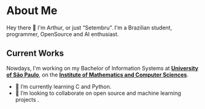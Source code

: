# About Me

Hey there 👋 I'm Arthur, or just “Setembru”. I'm a Brazilian student, programmer, OpenSource and AI enthusiast.

## Current Works

Nowdays, I'm working on my Bachelor of Information Systems at [**University of São Paulo**](https://www5.usp.br),
on the [**Institute of Mathematics and Computer Sciences**](icmc.usp.br).
- 🌱 I’m currently learning C and Python.
- 💞️ I’m looking to collaborate on open source and machine learning projects .

<!---
Setembruu/Setembruu is a ✨ special ✨ repository because its `README.md` (this file) appears on your GitHub profile.
You can click the Preview link to take a look at your changes.
--->
